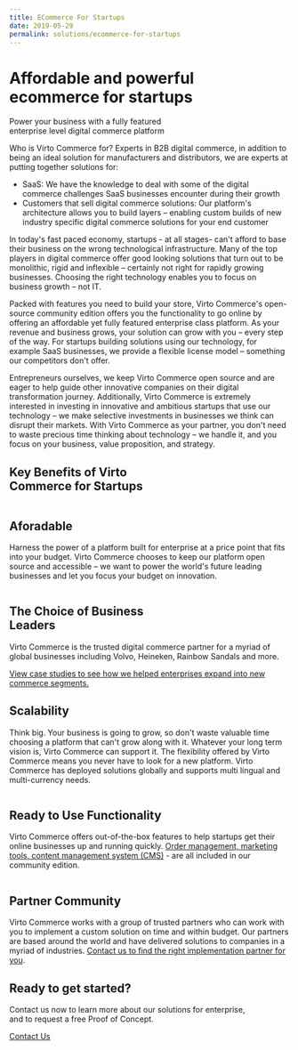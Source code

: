 ```yaml
---
title: ECommerce For Startups
date: 2019-05-29
permalink: solutions/ecommerce-for-startups
---
```

<div class="main">
    <div class="page">
        <div class="section section--gray">
            <div class="section__inner container">
                <h1 class="section__t">Affordable and powerful <br>ecommerce for startups</h1>
                <p class="section__descr">Power your business with a fully featured <br>enterprise level digital commerce platform</p>
            </div>
        </div>
        <div class="section">
            <div class="section__inner container">
                <div class="row section__info">
                    <div class="col-lg-6">
                        <p class="section__descr section__descr--small">Who is Virto Commerce for? Experts in B2B digital commerce, in addition to being an ideal solution for manufacturers and distributors, we are experts at putting together solutions for: </p>
                    </div>
                    <div class="col-lg-6">
                        <ul>
                            <li>SaaS: We have the knowledge to deal with some of the digital commerce challenges SaaS businesses encounter during their growth</li>
                            <li>Customers that sell digital commerce solutions: Our platform's architecture allows you to build layers – enabling custom builds of new industry specific digital commerce solutions for your end customer</li>
                        </ul>
                    </div>
                </div>
                <div class="row section__info mt-5">
                    <div class="col-lg-6">
                        <p class="section__descr">In today's fast paced economy, startups - at all stages- can't afford to base their business on the wrong technological infrastructure. Many of the top players in digital commerce offer good looking solutions that turn out to be monolithic, rigid and inflexible – certainly not right for rapidly growing businesses. Choosing the right technology enables you to focus on business growth – not IT. </p>
                    </div>
                    <div class="col-lg-6">
                        <p class="section__descr">Packed with features you need to build your store, Virto Commerce's open-source community edition offers you the functionality to go online by offering an affordable yet fully featured enterprise class platform. As your revenue and business grows, your solution can grow with you – every step of the way. For startups building solutions using our technology, for example SaaS businesses, we provide a flexible license model – something our competitors don't offer.</p>
                    </div>
                </div>
                <div class="section__info mt-5">
                    <p class="section__descr">Entrepreneurs ourselves, we keep Virto Commerce open source and are eager to help guide other innovative companies on their digital transformation journey. Additionally, Virto Commerce is extremely interested in investing in innovative and ambitious startups that use our technology – we make selective investments in businesses we think can disrupt their markets. With Virto Commerce as your partner, you don't need to waste precious time thinking about technology – we handle it, and you focus on your business, value proposition, and strategy. </p>
                </div>
            </div>
        </div>
        <div class="section">
            <div class="section__inner container">
                <h2 class="section__t">Key Benefits of Virto <br>Commerce for Startups</h2>
            </div>
        </div>
        <div class="section">
            <div class="section__inner container">
                <div class="row align-items-lg-center">
                    <div class="section__img col-lg">
                        <img src="../assets/images/ecommerce-for-startups/aforadable.png" alt="" class="section__pic">
                    </div>
                    <div class="col-lg-auto section__info">
                        <h2 class="section__t">Aforadable</h2>
                        <p class="section__descr">Harness the power of a platform built for enterprise at a price point that fits into your budget. Virto Commerce chooses to keep our platform open source and accessible – we want to power the world's future leading businesses and let you focus your budget on innovation.</p>
                    </div>
                </div>
            </div>
        </div>
        <div class="section section--gray">
            <div class="section__inner container">
                <div class="row align-items-lg-center flex-row-reverse">
                    <div class="section__img col-lg">
                        <img src="../assets/images/ecommerce-for-startups/choice-of-business-leaders.png" alt="" class="section__pic">
                    </div>
                    <div class="col-lg-auto section__info">
                        <h2 class="section__t">The Choice of Business <br>Leaders</h2>
                        <p class="section__descr">Virto Commerce is the trusted digital commerce partner for a myriad of global businesses including Volvo, Heineken, Rainbow Sandals and more.</p>
                        <a href="#">View case studies to see how we helped enterprises expand into new commerce segments.</a>
                    </div>
                </div>
            </div>
        </div>
        <div class="section">
            <div class="section__inner container">
                <div class="row align-items-lg-center">
                    <div class="section__img col-lg">
                        <img src="../assets/images/ecommerce-for-startups/scalability.png" alt="" class="section__pic">
                    </div>
                    <div class="col-lg-auto section__info">
                        <h2 class="section__t">Scalability</h2>
                        <p class="section__descr">Think big. Your business is going to grow, so don't waste valuable time choosing a platform that can't grow along with it. Whatever your long term vision is, Virto Commerce can support it. The flexibility offered by Virto Commerce means you never have to look for a new platform. Virto Commerce has deployed solutions globally and supports multi lingual and multi-currency needs.</p>
                    </div>
                </div>
            </div>
        </div>
        <div class="section section--gray">
            <div class="section__inner container">
                <div class="row align-items-lg-center flex-row-reverse">
                    <div class="section__img col-lg">
                        <img src="../assets/images/ecommerce-for-startups/ready-to-use-functionality.png" alt="" class="section__pic">
                    </div>
                    <div class="col-lg-auto section__info">
                        <h2 class="section__t">Ready to Use Functionality</h2>
                        <p class="section__descr">Virto Commerce offers out-of-the-box features to help startups get their online businesses up and running quickly. <a href="#">Order management, marketing tools, content management system (CMS)</a> - are all included in our community edition.</p>
                    </div>
                </div>
            </div>
        </div>
        <div class="section">
            <div class="section__inner container">
                <div class="row align-items-lg-center">
                    <div class="section__img col-lg">
                        <img src="../assets/images/ecommerce-for-startups/partner-community.png" alt="" class="section__pic">
                    </div>
                    <div class="col-lg-auto section__info">
                        <h2 class="section__t">Partner Community</h2>
                        <p class="section__descr">Virto Commerce works with a group of trusted partners who can work with you to implement a custom solution on time and within budget. Our partners are based around the world and have delivered solutions to companies in a myriad of industries. <a href="#">Contact us to find the right implementation partner for you</a>.</p>
                    </div>
                </div>
            </div>
        </div>
    </div>
    <div class="section section--gray section--pattern">
        <div class="section__inner container">
            <h2 class="section__t">Ready to get started?</h2>
            <p class="section__descr">Contact us now to learn more about our solutions for enterprise, <br>and to request a free Proof of Concept.</p>
            <a href="#" class="btn btn--orange btn--round">Contact Us</a>
        </div>
    </div>
</div>